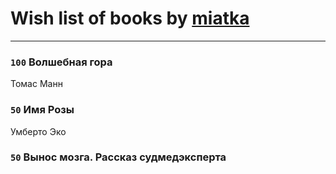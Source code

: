 # Wish list of books by [miatka](http://vk.com/id35140437)
---

### `100` Волшебная гора
Томас Манн

### `50` Имя Розы
Умберто Эко

### `50` Вынос мозга. Рассказ судмедэксперта

